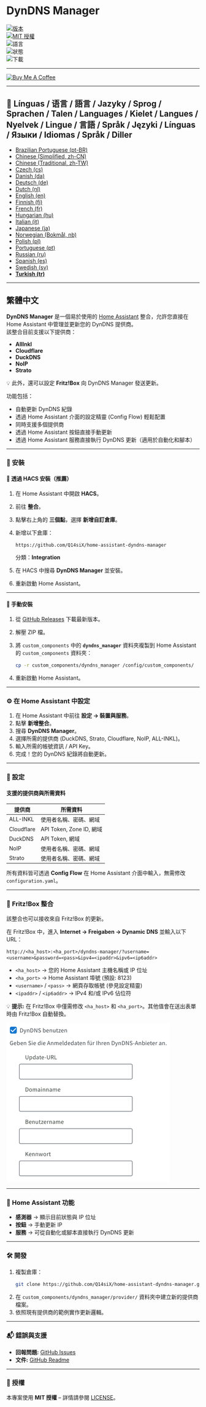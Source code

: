 # DynDNS Manager

[![版本](https://img.shields.io/github/v/release/Q14siX/home-assistant-dyndns-manager)](https://github.com/Q14siX/home-assistant-dyndns-manager/releases)  
[![MIT 授權](https://img.shields.io/badge/License-MIT-green.svg)](LICENSE)  
![語言](https://img.shields.io/badge/languages-20-blue.svg)  
![狀態](https://img.shields.io/badge/status-stable-brightgreen.svg)  
![下載](https://img.shields.io/github/downloads/Q14siX/home-assistant-dyndns-manager/total)

---

[![Buy Me A Coffee](https://img.buymeacoffee.com/button-api/?text=%E7%B5%A6Stefan%E8%B3%BC%E4%B8%80%E6%9D%AF%E7%BE%8E%E5%91%B3%E7%9A%84%E5%92%96%E5%95%A1&emoji=☕&slug=q14six&button_colour=FFDD00&font_colour=000000&font_family=Lato&outline_colour=000000&coffee_colour=ffffff)](https://buymeacoffee.com/q14six)

---

## 📌 Línguas / 语言 / 語言 / Jazyky / Sprog / Sprachen / Talen / Languages / Kielet / Langues / Nyelvek / Lingue / 言語 / Språk / Języki / Línguas / Языки / Idiomas / Språk / Diller
- [Brazilian Portuguese (pt-BR)](https://github.com/Q14siX/home-assistant-dyndns-manager/blob/main/README/README_PT-BR.md#portugues-brasileiro)
- [Chinese (Simplified, zh-CN)](https://github.com/Q14siX/home-assistant-dyndns-manager/blob/main/README/README_ZH-CN.md#简体中文)
- [Chinese (Traditional, zh-TW)](https://github.com/Q14siX/home-assistant-dyndns-manager/blob/main/README/README_ZH-TW.md#繁體中文)
- [Czech (cs)](https://github.com/Q14siX/home-assistant-dyndns-manager/blob/main/README/README_CS.md#czech)
- [Danish (da)](https://github.com/Q14siX/home-assistant-dyndns-manager/blob/main/README/README_DA.md#dansk)
- [Deutsch (de)](https://github.com/Q14siX/home-assistant-dyndns-manager/blob/main/README/README_DE.md#deutsch)
- [Dutch (nl)](https://github.com/Q14siX/home-assistant-dyndns-manager/blob/main/README/README_NL.md#dutch)
- [English (en)](https://github.com/Q14siX/home-assistant-dyndns-manager/blob/main/README/README_EN.md#english)
- [Finnish (fi)](https://github.com/Q14siX/home-assistant-dyndns-manager/blob/main/README/README_FI.md#suomi)
- [French (fr)](https://github.com/Q14siX/home-assistant-dyndns-manager/blob/main/README/README_FR.md#français)
- [Hungarian (hu)](https://github.com/Q14siX/home-assistant-dyndns-manager/blob/main/README/README_HU.md#magyar)
- [Italian (it)](https://github.com/Q14siX/home-assistant-dyndns-manager/blob/main/README/README_IT.md#italiano)
- [Japanese (ja)](https://github.com/Q14siX/home-assistant-dyndns-manager/blob/main/README/README_JA.md#日本語)
- [Norwegian (Bokmål, nb)](https://github.com/Q14siX/home-assistant-dyndns-manager/blob/main/README/README_NB.md#norsk)
- [Polish (pl)](https://github.com/Q14siX/home-assistant-dyndns-manager/blob/main/README/README_PL.md#polski)
- [Portuguese (pt)](https://github.com/Q14siX/home-assistant-dyndns-manager/blob/main/README/README_PT.md#português)
- [Russian (ru)](https://github.com/Q14siX/home-assistant-dyndns-manager/blob/main/README/README_RU.md#Русский)
- [Spanish (es)](https://github.com/Q14siX/home-assistant-dyndns-manager/blob/main/README/README_ES.md#español)
- [Swedish (sv)](https://github.com/Q14siX/home-assistant-dyndns-manager/blob/main/README/README_SV.md#svenska)
- [**Turkish (tr)**](https://github.com/Q14siX/home-assistant-dyndns-manager/blob/main/README/README_TR.md#türkçe)

---

## 繁體中文

**DynDNS Manager** 是一個易於使用的 [Home Assistant](https://www.home-assistant.io/) 整合，允許您直接在 Home Assistant 中管理並更新您的 DynDNS 提供商。  
該整合目前支援以下提供商：

- **AllInkl**
- **Cloudflare**
- **DuckDNS**
- **NoIP**
- **Strato**

💡 此外，還可以設定 **Fritz!Box** 向 DynDNS Manager 發送更新。

功能包括：
- 自動更新 DynDNS 紀錄
- 透過 Home Assistant 介面的設定精靈 (Config Flow) 輕鬆配置
- 同時支援多個提供商
- 透過 Home Assistant 按鈕直接手動更新
- 透過 Home Assistant 服務直接執行 DynDNS 更新（適用於自動化和腳本）

---

### 🚀 安裝

#### 🔹 透過 HACS 安裝（推薦）

1. 在 Home Assistant 中開啟 **HACS**。
2. 前往 **整合**。
3. 點擊右上角的 **三個點**，選擇 **新增自訂倉庫**。
4. 新增以下倉庫：

   ```
   https://github.com/Q14siX/home-assistant-dyndns-manager
   ```

   分類：**Integration**

5. 在 HACS 中搜尋 **DynDNS Manager** 並安裝。
6. 重新啟動 Home Assistant。

---

#### 🔹 手動安裝

1. 從 [GitHub Releases](https://github.com/Q14siX/home-assistant-dyndns-manager/releases) 下載最新版本。
2. 解壓 ZIP 檔。
3. 將 `custom_components` 中的 **`dyndns_manager`** 資料夾複製到 Home Assistant 的 `custom_components` 資料夾：

   ```bash
   cp -r custom_components/dyndns_manager /config/custom_components/
   ```

4. 重新啟動 Home Assistant。

---

### ⚙️ 在 Home Assistant 中設定

1. 在 Home Assistant 中前往 **設定 → 裝置與服務**。
2. 點擊 **新增整合**。
3. 搜尋 **DynDNS Manager**。
4. 選擇所需的提供商 (DuckDNS, Strato, Cloudflare, NoIP, ALL-INKL)。
5. 輸入所需的帳號資訊 / API Key。
6. 完成！您的 DynDNS 紀錄將自動更新。

---

### 📄 設定

#### 支援的提供商與所需資料

| 提供商    | 所需資料 |
|-----------|----------|
| ALL-INKL  | 使用者名稱、密碼、網域 |
| Cloudflare| API Token, Zone ID, 網域 |
| DuckDNS   | API Token, 網域 |
| NoIP      | 使用者名稱、密碼、網域 |
| Strato    | 使用者名稱、密碼、網域 |

所有資料皆可透過 **Config Flow** 在 Home Assistant 介面中輸入，無需修改 `configuration.yaml`。

---

### 📡 Fritz!Box 整合

該整合也可以接收來自 Fritz!Box 的更新。

在 Fritz!Box 中，進入 **Internet → Freigaben → Dynamic DNS** 並輸入以下 URL：

```
http://<ha_host>:<ha_port>/dyndns-manager/?username=<username>&password=<pass>&ipv4=<ipaddr>&ipv6=<ip6addr>
```

- `<ha_host>` → 您的 Home Assistant 主機名稱或 IP 位址
- `<ha_port>` → Home Assistant 埠號 (預設: 8123)
- `<username>` / `<pass>` → 網頁存取帳號 (參見設定精靈)
- `<ipaddr>` / `<ip6addr>` → IPv4 和/或 IPv6 佔位符

💡 **提示:** 在 Fritz!Box 中僅需修改 `<ha_host>` 和 `<ha_port>`。其他值會在送出表單時由 Fritz!Box 自動替換。

![FRITZ!BOX 輸入介面](https://raw.githubusercontent.com/Q14siX/home-assistant-dyndns-manager/master/images/FRITZ!Box.png)

---

### 🔘 Home Assistant 功能

- **感測器** → 顯示目前狀態與 IP 位址
- **按鈕** → 手動更新 IP
- **服務** → 可從自動化或腳本直接執行 DynDNS 更新

---

### 🛠 開發

1. 複製倉庫：
   ```bash
   git clone https://github.com/Q14siX/home-assistant-dyndns-manager.git
   ```
2. 在 `custom_components/dyndns_manager/provider/` 資料夾中建立新的提供商檔案。
3. 依照現有提供商的範例實作更新邏輯。

---

### 📬 錯誤與支援

- **回報問題:** [GitHub Issues](https://github.com/Q14siX/home-assistant-dyndns-manager/issues)  
- **文件:** [GitHub Readme](https://github.com/Q14siX/home-assistant-dyndns-manager)

---

### 📜 授權

本專案使用 **MIT 授權** – 詳情請參閱 [LICENSE](https://github.com/Q14siX/home-assistant-dyndns-manager/blob/main/LICENSE)。
